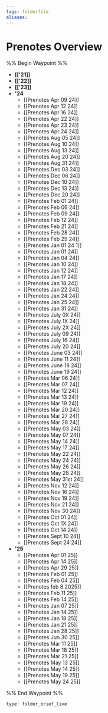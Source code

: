```yaml
---
tags: folderfile
aliases:
---
```




# Prenotes Overview
%% Begin Waypoint %%
- **[['21]]**
- **[['22]]**
- **[['23]]**
- **'24**
	- [[Prenotes Apr 09 24]]
	- [[Prenotes Apr 12 24]]
	- [[Prenotes Apr 16 24]]
	- [[Prenotes Apr 22 24]]
	- [[Prenotes Apr 23 24]]
	- [[Prenotes Apr 24 24]]
	- [[Prenotes Aug 05 24]]
	- [[Prenotes Aug 10 24]]
	- [[Prenotes Aug 13 24]]
	- [[Prenotes Aug 20 24]]
	- [[Prenotes Aug 31 24]]
	- [[Prenotes Dec 03 24]]
	- [[Prenotes Dec 06 24]]
	- [[Prenotes Dec 10 24]]
	- [[Prenotes Dec 13 24]]
	- [[Prenotes Dec 20 24]]
	- [[Prenotes Feb 01 24]]
	- [[Prenotes Feb 06 24]]
	- [[Prenotes Feb 09 24]]
	- [[Prenotes Feb 12 24]]
	- [[Prenotes Feb 21 24]]
	- [[Prenotes Feb 28 24]]
	- [[Prenotes Feb 29 24]]
	- [[Prenotes Jan 01 24 1]]
	- [[Prenotes Jan 01 24]]
	- [[Prenotes Jan 04 24]]
	- [[Prenotes Jan 10 24]]
	- [[Prenotes Jan 12 24]]
	- [[Prenotes Jan 17 24]]
	- [[Prenotes Jan 18 24]]
	- [[Prenotes Jan 22 24]]
	- [[Prenotes Jan 24 24]]
	- [[Prenotes Jan 25 24]]
	- [[Prenotes Jan 31 24]]
	- [[Prenotes July 0X 24]]
	- [[Prenotes July 1X 24]]
	- [[Prenotes July 2X 24]]
	- [[Prenotes July 09 24]]
	- [[Prenotes July 16 24]]
	- [[Prenotes July 20 24]]
	- [[Prenotes June 03 24]]
	- [[Prenotes June 11 24]]
	- [[Prenotes June 18 24]]
	- [[Prenotes June 19 24]]
	- [[Prenotes Mar 06 24]]
	- [[Prenotes Mar 07 24]]
	- [[Prenotes Mar 12 24]]
	- [[Prenotes Mar 13 24]]
	- [[Prenotes Mar 19 24]]
	- [[Prenotes Mar 20 24]]
	- [[Prenotes Mar 27 24]]
	- [[Prenotes Mar 28 24]]
	- [[Prenotes May 03 24]]
	- [[Prenotes May 07 24]]
	- [[Prenotes May 14 24]]
	- [[Prenotes May 17 24]]
	- [[Prenotes May 22 24]]
	- [[Prenotes May 24 24]]
	- [[Prenotes May 26 24]]
	- [[Prenotes May 28 24]]
	- [[Prenotes May 31st 24]]
	- [[Prenotes Nov 12 24]]
	- [[Prenotes Nov 16 24]]
	- [[Prenotes Nov 19 24]]
	- [[Prenotes Nov 21 24]]
	- [[Prenotes Nov 30 24]]
	- [[Prenotes Oct 01 24]]
	- [[Prenotes Oct 1X 24]]
	- [[Prenotes Oct 14 24]]
	- [[Prenotes Sept 10 24]]
	- [[Prenotes Sept 24 24]]
- **'25**
	- [[Prenotes Apr 01 25]]
	- [[Prenotes Apr 14 25]]
	- [[Prenotes Apr 29 25]]
	- [[Prenotes Feb 01 25]]
	- [[Prenotes Feb 04 25]]
	- [[Prenotes feb 8 2025]]
	- [[Prenotes Feb 11 25]]
	- [[Prenotes Feb 14 25]]
	- [[Prenotes Jan 07 25]]
	- [[Prenotes Jan 14 25]]
	- [[Prenotes Jan 18 25]]
	- [[Prenotes Jan 21 25]]
	- [[Prenotes Jan 28 25]]
	- [[Prenotes Jun 30 25]]
	- [[Prenotes Mar 11 25]]
	- [[Prenotes Mar 18 25]]
	- [[Prenotes Mar 21 25]]
	- [[Prenotes May 13 25]]
	- [[Prenotes May 14 25]]
	- [[Prenotes May 19 25]]
	- [[Prenotes May 24 25]]

%% End Waypoint %%

```ccard
type: folder_brief_live
```
 
